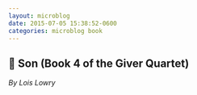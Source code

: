 ```yaml
---
layout: microblog
date: 2015-07-05 15:38:52-0600
categories: microblog book
---
```

## 📖 Son (Book 4 of the Giver Quartet)
*By Lois Lowry*